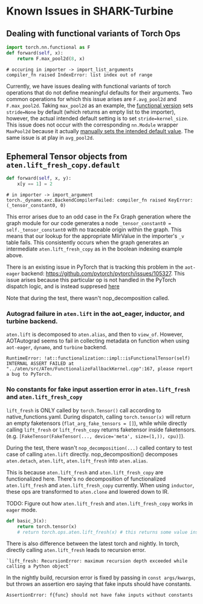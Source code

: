 # Known Issues in SHARK-Turbine

## Dealing with functional variants of Torch Ops

```py
import torch.nn.functional as F
def forward(self, x):
    return F.max_pool2d(8, x)
```
```
# occuring in importer -> import_list_arguments
compiler_fn raised IndexError: list index out of range
```

Currently, we have issues dealing with functional variants of
torch operations that do not define meaningful defaults for their arguments.
Two common operations for which this issue arises are `F.avg_pool2d` and `F.max_pool2d`.
Taking `max_pool2d` as an example, the [functional version](https://pytorch.org/docs/stable/generated/torch.nn.functional.max_pool2d.html) sets `stride=None` by default (which returns an empty list to the importer),
however, the actual intended default setting is to set `stride=kernel_size`. This issue does not occur with the corresponding `nn.Module` wrapper `MaxPool2d` because
it actually [manually sets the intended default value](https://pytorch.org/docs/stable/_modules/torch/nn/modules/pooling.html#_MaxPoolNd). The same issue is at play in `avg_pool2d`.

## Ephemeral Tensor objects from `aten.lift_fresh_copy.default`
```py
def forward(self, x, y):
    x[y == 1] = 2
```
```
# in importer -> import_argument
torch._dynamo.exc.BackendCompilerFailed: compiler_fn raised KeyError: (_tensor_constant0, 0)
```
This error arises due to an odd case in the Fx Graph generation where the
graph module for our code generates a node `_tensor_constant0 = self._tensor_constant0` with no traceable origin within
the graph. This means that our lookup for the appropriate MlirValue in the importer's `_v` table fails. This consistently
occurs when the graph generates an intermediate `aten.lift_fresh_copy` as in the boolean indexing example above.

There is an existing issue in PyTorch that is tracking this problem in the `aot-eager` backend: https://github.com/pytorch/pytorch/issues/105327.
This issue arises because this particular op is not handled in the PyTorch dispatch logic, and is instead suppresed [here](https://github.com/pytorch/pytorch/blob/ddf36c82b83b2db3be7ce7a85d4aea3507c9d7ef/torch/_dispatch/python.py#L108)

Note that during the test, there wasn't nop_decomposition called.

### Autograd failure in `aten.lift` in the aot_eager, inductor, and turbine backend.
`aten.lift` is decomposed to `aten.alias`, and then to `view_of`.
However, AOTAutograd seems to fail in collecting metadata on function when using `aot-eager`, `dynamo`, and `turbine` backend.
```
RuntimeError: !at::functionalization::impl::isFunctionalTensor(self) 
INTERNAL ASSERT FAILED at "../aten/src/ATen/FunctionalizeFallbackKernel.cpp":167, please report a bug to PyTorch. 
```

### No constants for fake input assertion error in `aten.lift_fresh` and `aten.lift_fresh_copy`
`lift_fresh` is ONLY called by `torch.Tensor()` call according to native_functions.yaml.
During dispatch, calling `torch.tensor(x)` will return an empty faketensors (`flat_arg_fake_tensors = []`),
while while directly calling `lift_fresh` or `lift_fresh_copy` returns faketensor inside faketensors.
(e.g. `[FakeTensor(FakeTensor(..., device='meta', size=(1,)), cpu)]`).

During the test, there wasn't `nop_decomposition(...)` called contary to test case of calling `aten.lift` directly.
nop_decomposition() decomposes `aten.detach`, `aten.lift`, `aten.lift_fresh` into `aten.alias`.

This is because `aten.lift_fresh` and `aten.lift_fresh_copy` are functionalized here.
There's no decomposition of functionalized `aten.lift_fresh` and `aten.lift_fresh_copy` currently.
When using `inductor`, these ops are transformed to `aten.clone` and lowered down to IR.

TODO: Figure out how `aten.lift_fresh` and `aten.lift_fresh_copy` works in `eager` mode.

```python
def basic_3(x):
    return torch.tensor(x)
    # return torch.ops.aten.lift_fresh(x) # this returns some value inside the faketensor
```

There is also difference between the latest torch and nightly.
In torch, directly calling `aten.lift_fresh` leads to recursion error.
```
`lift_fresh: RecursionError: maximum recursion depth exceeded while calling a Python object`
```
In the nightly build, recursion error is fixed by passing in `const args/kwargs`,
but throws an assertion ero saying that fake inputs should have constants.
```
AssertionError: f{func} should not have fake inputs without constants
```

